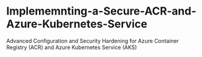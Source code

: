 # Implememnting-a-Secure-ACR-and-Azure-Kubernetes-Service
Advanced Configuration and Security Hardening for Azure Container Registry (ACR) and Azure Kubernetes Service (AKS)
